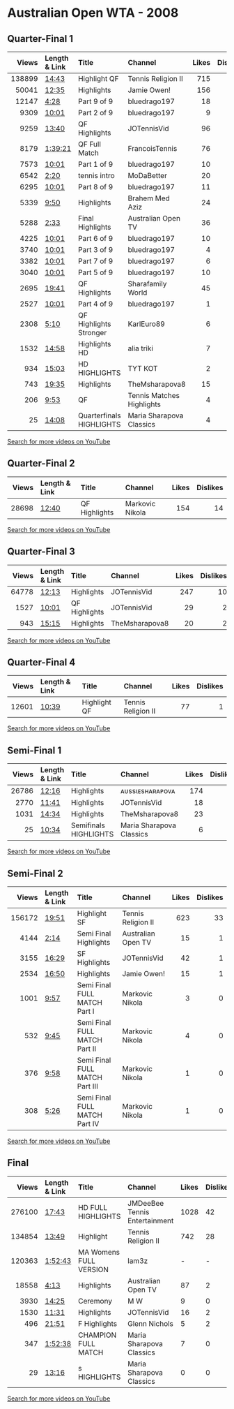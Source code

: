 
# Australian Open WTA - 2008
    
## Quarter-Final 1
|   Views | Length & Link                                          | Title                     | Channel                   |   Likes |   Dislikes |
|--------:|:-------------------------------------------------------|:--------------------------|:--------------------------|--------:|-----------:|
|  138899 | [14:43](https://www.youtube.com/watch?v=85o_HmqrFXA)   | Highlight   QF            | Tennis Religion II        |     715 |         38 |
|   50041 | [12:35](https://www.youtube.com/watch?v=srjaas8C18s)   | Highlights                | Jamie Owen!               |     156 |          5 |
|   12147 | [4:28](https://www.youtube.com/watch?v=Gb3OeA1osSU)    | Part 9 of 9               | bluedrago197              |      18 |          1 |
|    9309 | [10:01](https://www.youtube.com/watch?v=-5vO4AiTfkc)   | Part 2 of 9               | bluedrago197              |       9 |          0 |
|    9259 | [13:40](https://www.youtube.com/watch?v=8d10_SKHfFo)   | QF Highlights             | JOTennisVid               |      96 |          3 |
|    8179 | [1:39:21](https://www.youtube.com/watch?v=me1Dwzjconc) | QF Full Match             | FrancoisTennis            |      76 |          2 |
|    7573 | [10:01](https://www.youtube.com/watch?v=_Cu_OJ63pBQ)   | Part 1 of 9               | bluedrago197              |      10 |          3 |
|    6542 | [2:20](https://www.youtube.com/watch?v=g9lF3OGA4nY)    | tennis  intro             | MoDaBetter                |      20 |          0 |
|    6295 | [10:01](https://www.youtube.com/watch?v=JljdQgDoi7g)   | Part 8 of 9               | bluedrago197              |      11 |          0 |
|    5339 | [9:50](https://www.youtube.com/watch?v=XBdNpeBRXZY)    | Highlights                | Brahem Med Aziz           |      24 |          2 |
|    5288 | [2:33](https://www.youtube.com/watch?v=62zQp9tN0g4)    | Final Highlights          | Australian Open TV        |      36 |          3 |
|    4225 | [10:01](https://www.youtube.com/watch?v=NDlgZFMrkGE)   | Part 6 of 9               | bluedrago197              |      10 |          0 |
|    3740 | [10:01](https://www.youtube.com/watch?v=LzgJ9PGH81g)   | Part 3 of 9               | bluedrago197              |       4 |          0 |
|    3382 | [10:01](https://www.youtube.com/watch?v=cB1CrY-HXT8)   | Part 7 of 9               | bluedrago197              |       6 |          0 |
|    3040 | [10:01](https://www.youtube.com/watch?v=3g3SR5QDG1c)   | Part 5 of 9               | bluedrago197              |      10 |          1 |
|    2695 | [19:41](https://www.youtube.com/watch?v=kDv4LF1IQV0)   | QF Highlights             | Sharafamily World         |      45 |          2 |
|    2527 | [10:01](https://www.youtube.com/watch?v=Ya4tW1a5zic)   | Part 4 of 9               | bluedrago197              |       1 |          0 |
|    2308 | [5:10](https://www.youtube.com/watch?v=9FldKjcikDw)    | QF Highlights  Stronger   | KarlEuro89                |       6 |          2 |
|    1532 | [14:58](https://www.youtube.com/watch?v=8y_ieOAhHMs)   | Highlights HD             | alia triki                |       7 |          1 |
|     934 | [15:03](https://www.youtube.com/watch?v=OG9O-DLP6IU)   | HD       HIGHLIGHTS       | TYT КОТ                   |       2 |          1 |
|     743 | [19:35](https://www.youtube.com/watch?v=xdpk6Wjb8AQ)   | Highlights                | TheMsharapova8            |      15 |          0 |
|     206 | [9:53](https://www.youtube.com/watch?v=xmlp7uVOirg)    | QF                        | Tennis Matches Highlights |       4 |          0 |
|      25 | [14:08](https://www.youtube.com/watch?v=4vHRuyC3BaE)   | Quarterfinals  HIGHLIGHTS | Maria Sharapova Classics  |       4 |          0 |

[Search for more videos on YouTube](https://www.youtube.com/results?search_query=%22australian+open%22+%22Sharapova%22+%22Henin%22+%222008%22+%22highlights%22)     

## Quarter-Final 2
|   Views | Length & Link                                        | Title         | Channel         |   Likes |   Dislikes |
|--------:|:-----------------------------------------------------|:--------------|:----------------|--------:|-----------:|
|   28698 | [12:40](https://www.youtube.com/watch?v=uO5k3KFiedc) | QF Highlights | Markovic Nikola |     154 |         14 |

[Search for more videos on YouTube](https://www.youtube.com/results?search_query=%22australian+open%22+%22Jankovic%22+%22Williams%22+%222008%22+%22highlights%22)     

## Quarter-Final 3
|   Views | Length & Link                                        | Title         | Channel        |   Likes |   Dislikes |
|--------:|:-----------------------------------------------------|:--------------|:---------------|--------:|-----------:|
|   64778 | [12:13](https://www.youtube.com/watch?v=jtvdlG9f_zE) | Highlights    | JOTennisVid    |     247 |         10 |
|    1527 | [10:01](https://www.youtube.com/watch?v=oh-TTwcmBv4) | QF Highlights | JOTennisVid    |      29 |          2 |
|     943 | [15:15](https://www.youtube.com/watch?v=KZW2EIhNoz4) | Highlights    | TheMsharapova8 |      20 |          2 |

[Search for more videos on YouTube](https://www.youtube.com/results?search_query=%22australian+open%22+%22Ivanovic%22+%22Williams%22+%222008%22+%22highlights%22)     

## Quarter-Final 4
|   Views | Length & Link                                        | Title          | Channel            |   Likes |   Dislikes |
|--------:|:-----------------------------------------------------|:---------------|:-------------------|--------:|-----------:|
|   12601 | [10:39](https://www.youtube.com/watch?v=9xxwZmtxQnA) | Highlight   QF | Tennis Religion II |      77 |          1 |

[Search for more videos on YouTube](https://www.youtube.com/results?search_query=%22australian+open%22+%22Hantuchova%22+%22Radwanska%22+%222008%22+%22highlights%22)     

## Semi-Final 1
|   Views | Length & Link                                        | Title                  | Channel                  |   Likes |   Dislikes |
|--------:|:-----------------------------------------------------|:-----------------------|:-------------------------|--------:|-----------:|
|   26786 | [12:16](https://www.youtube.com/watch?v=HIblzGio8sk) | Highlights             | ᴀᴜssιᴇsʜᴀʀᴀᴘᴏᴠᴀ          |     174 |          7 |
|    2770 | [11:41](https://www.youtube.com/watch?v=FS41lSwKuT0) | Highlights             | JOTennisVid              |      18 |          2 |
|    1031 | [14:34](https://www.youtube.com/watch?v=EbHY-EbJILg) | Highlights             | TheMsharapova8           |      23 |          0 |
|      25 | [10:34](https://www.youtube.com/watch?v=XUj3ModThwo) | Semifinals  HIGHLIGHTS | Maria Sharapova Classics |       6 |          0 |

[Search for more videos on YouTube](https://www.youtube.com/results?search_query=%22australian+open%22+%22Sharapova%22+%22Jankovic%22+%222008%22+%22highlights%22)     

## Semi-Final 2
|   Views | Length & Link                                        | Title                            | Channel            |   Likes |   Dislikes |
|--------:|:-----------------------------------------------------|:---------------------------------|:-------------------|--------:|-----------:|
|  156172 | [19:51](https://www.youtube.com/watch?v=rbBig3IgzLs) | Highlight   SF                   | Tennis Religion II |     623 |         33 |
|    4144 | [2:14](https://www.youtube.com/watch?v=7a9OHnaCfVw)  | Semi Final Highlights            | Australian Open TV |      15 |          1 |
|    3155 | [16:29](https://www.youtube.com/watch?v=wEyROT-bEJc) | SF Highlights                    | JOTennisVid        |      42 |          1 |
|    2534 | [16:50](https://www.youtube.com/watch?v=ehtg96q8AcY) | Highlights                       | Jamie Owen!        |      15 |          1 |
|    1001 | [9:57](https://www.youtube.com/watch?v=ijrK6mQly7Y)  | Semi Final   FULL MATCH Part I   | Markovic Nikola    |       3 |          0 |
|     532 | [9:45](https://www.youtube.com/watch?v=KfUejrVZRHk)  | Semi Final   FULL MATCH Part II  | Markovic Nikola    |       4 |          0 |
|     376 | [9:58](https://www.youtube.com/watch?v=0bNckmZ5t70)  | Semi Final   FULL MATCH Part III | Markovic Nikola    |       1 |          0 |
|     308 | [5:26](https://www.youtube.com/watch?v=lqvFTsByo78)  | Semi Final   FULL MATCH Part IV  | Markovic Nikola    |       1 |          0 |

[Search for more videos on YouTube](https://www.youtube.com/results?search_query=%22australian+open%22+%22Ivanovic%22+%22Hantuchova%22+%222008%22+%22highlights%22)     

## Final
|   Views | Length & Link                                          | Title                    | Channel                       | Likes   | Dislikes   |
|--------:|:-------------------------------------------------------|:-------------------------|:------------------------------|:--------|:-----------|
|  276100 | [17:43](https://www.youtube.com/watch?v=Y_MudqJUDGs)   | HD       FULL HIGHLIGHTS | JMDeeBee Tennis Entertainment | 1028    | 42         |
|  134854 | [13:49](https://www.youtube.com/watch?v=TCfC_f7jtWQ)   | Highlight                | Tennis Religion II            | 742     | 28         |
|  120363 | [1:52:43](https://www.youtube.com/watch?v=3dZgrIJZNzY) | MA  Womens  FULL VERSION | lam3z                         | -       | -          |
|   18558 | [4:13](https://www.youtube.com/watch?v=yGuE01xHH0Q)    | Highlights               | Australian Open TV            | 87      | 2          |
|    3930 | [14:25](https://www.youtube.com/watch?v=3nkvY8KCGcE)   | Ceremony                 | M W                           | 9       | 0          |
|    1530 | [11:31](https://www.youtube.com/watch?v=HVuAzecvtR4)   | Highlights               | JOTennisVid                   | 16      | 2          |
|     496 | [21:51](https://www.youtube.com/watch?v=TcOaZ6yw6Xs)   | F Highlights             | Glenn Nichols                 | 5       | 2          |
|     347 | [1:52:38](https://www.youtube.com/watch?v=lyWR3VrcCVE) | CHAMPION  FULL MATCH     | Maria Sharapova Classics      | 7       | 0          |
|      29 | [13:16](https://www.youtube.com/watch?v=90uq0y9AGpc)   | s  HIGHLIGHTS            | Maria Sharapova Classics      | 0       | 0          |

[Search for more videos on YouTube](https://www.youtube.com/results?search_query=%22australian+open%22+%22Sharapova%22+%22Ivanovic%22+%222008%22+%22highlights%22)     
